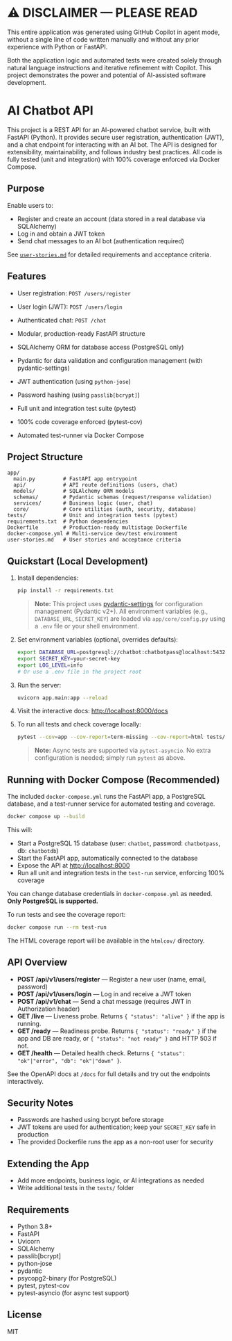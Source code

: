 # ⚠️ DISCLAIMER — PLEASE READ

This entire application was generated using GitHub Copilot in agent mode, without a single line of code written manually and without any prior experience with Python or FastAPI.

Both the application logic and automated tests were created solely through natural language instructions and iterative refinement with Copilot. This project demonstrates the power and potential of AI-assisted software development.


# AI Chatbot API


This project is a REST API for an AI-powered chatbot service, built with FastAPI (Python). It provides secure user registration, authentication (JWT), and a chat endpoint for interacting with an AI bot. The API is designed for extensibility, maintainability, and follows industry best practices. All code is fully tested (unit and integration) with 100% coverage enforced via Docker Compose.

## Purpose


Enable users to:
- Register and create an account (data stored in a real database via SQLAlchemy)
- Log in and obtain a JWT token
- Send chat messages to an AI bot (authentication required)

See [`user-stories.md`](user-stories.md) for detailed requirements and acceptance criteria.

## Features

- User registration: `POST /users/register`
- User login (JWT): `POST /users/login`
- Authenticated chat: `POST /chat`

- Modular, production-ready FastAPI structure
- SQLAlchemy ORM for database access (PostgreSQL only)
- Pydantic for data validation and configuration management (with pydantic-settings)
- JWT authentication (using `python-jose`)
- Password hashing (using `passlib[bcrypt]`)
- Full unit and integration test suite (pytest)
- 100% code coverage enforced (pytest-cov)
- Automated test-runner via Docker Compose

## Project Structure

```
app/
  main.py         # FastAPI app entrypoint
  api/            # API route definitions (users, chat)
  models/         # SQLAlchemy ORM models
  schemas/        # Pydantic schemas (request/response validation)
  services/       # Business logic (user, chat)
  core/           # Core utilities (auth, security, database)
tests/            # Unit and integration tests (pytest)
requirements.txt  # Python dependencies
Dockerfile        # Production-ready multistage Dockerfile
docker-compose.yml # Multi-service dev/test environment
user-stories.md   # User stories and acceptance criteria
```


## Quickstart (Local Development)


1. Install dependencies:
   ```bash
   pip install -r requirements.txt
   ```
   
   > **Note:** This project uses [pydantic-settings](https://pydantic-docs.helpmanual.io/usage/pydantic_settings/) for configuration management (Pydantic v2+). All environment variables (e.g., `DATABASE_URL`, `SECRET_KEY`) are loaded via `app/core/config.py` using a `.env` file or your shell environment.


2. Set environment variables (optional, overrides defaults):
   ```bash
   export DATABASE_URL=postgresql://chatbot:chatbotpass@localhost:5432/chatbotdb
   export SECRET_KEY=your-secret-key
   export LOG_LEVEL=info
   # Or use a .env file in the project root
   ```

3. Run the server:
   ```bash
   uvicorn app.main:app --reload
   ```

4. Visit the interactive docs: [http://localhost:8000/docs](http://localhost:8000/docs)

5. To run all tests and check coverage locally:
   ```bash
   pytest --cov=app --cov-report=term-missing --cov-report=html tests/unit tests/integration
   ```
   > **Note:** Async tests are supported via `pytest-asyncio`. No extra configuration is needed; simply run `pytest` as above.


## Running with Docker Compose (Recommended)

The included `docker-compose.yml` runs the FastAPI app, a PostgreSQL database, and a test-runner service for automated testing and coverage.

```bash
docker compose up --build
```

This will:
- Start a PostgreSQL 15 database (user: `chatbot`, password: `chatbotpass`, db: `chatbotdb`)
- Start the FastAPI app, automatically connected to the database
- Expose the API at [http://localhost:8000](http://localhost:8000)
- Run all unit and integration tests in the `test-run` service, enforcing 100% coverage

You can change database credentials in `docker-compose.yml` as needed. **Only PostgreSQL is supported.**

To run tests and see the coverage report:
```bash
docker compose run --rm test-run
```
The HTML coverage report will be available in the `htmlcov/` directory.

## API Overview

- **POST /api/v1/users/register** — Register a new user (name, email, password)
- **POST /api/v1/users/login** — Log in and receive a JWT token
- **POST /api/v1/chat** — Send a chat message (requires JWT in Authorization header)
- **GET /live** — Liveness probe. Returns `{ "status": "alive" }` if the app is running.
- **GET /ready** — Readiness probe. Returns `{ "status": "ready" }` if the app and DB are ready, or `{ "status": "not ready" }` and HTTP 503 if not.
- **GET /health** — Detailed health check. Returns `{ "status": "ok"|"error", "db": "ok"|"down" }`.

See the OpenAPI docs at `/docs` for full details and try out the endpoints interactively.


## Security Notes

- Passwords are hashed using bcrypt before storage
- JWT tokens are used for authentication; keep your `SECRET_KEY` safe in production
- The provided Dockerfile runs the app as a non-root user for security


## Extending the App

- Add more endpoints, business logic, or AI integrations as needed
- Write additional tests in the `tests/` folder

## Requirements


- Python 3.8+
- FastAPI
- Uvicorn
- SQLAlchemy
- passlib[bcrypt]
- python-jose
- pydantic
- psycopg2-binary (for PostgreSQL)
- pytest, pytest-cov
- pytest-asyncio (for async test support)

## License

MIT
